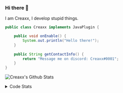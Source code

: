 ### Hi there 👋

I am Creaxx, I develop stupid things. 

```java
public class Creaxx implements JavaPlugin {

    public void onEnable() {
        System.out.println("Hello there!");
    }
    
    public String getContactInfo() {
        return "Message me on discord: Creaxx#0001";
    }
}
```

![Creaxx's Github Stats](https://github-readme-stats.vercel.app/api?username=CreaxxOG&show_icons=true&theme=dark&count_private=true)

<details>
  <summary>Code Stats</summary>

<!--START_SECTION:waka-->
![Code Time](http://img.shields.io/badge/Code%20Time-1%2C409%20hrs%2055%20mins-blue)

![Lines of code](https://img.shields.io/badge/From%20Hello%20World%20I%27ve%20Written-725.7%20thousand%20lines%20of%20code-blue)

**🐱 My GitHub Data** 

> 📦 104.3 kB Used in GitHub's Storage 
 > 
> 🏆 2,213 Contributions in the Year 2023
 > 
> 🚫 Not Opted to Hire
 > 
> 📜 4 Public Repositories 
 > 
> 🔑 3 Private Repositories 
 > 
**I'm a Night 🦉** 

```text
🌞 Morning                419 commits         ██░░░░░░░░░░░░░░░░░░░░░░░   07.30 % 
🌆 Daytime                2427 commits        ███████████░░░░░░░░░░░░░░   42.28 % 
🌃 Evening                2772 commits        ████████████░░░░░░░░░░░░░   48.29 % 
🌙 Night                  122 commits         █░░░░░░░░░░░░░░░░░░░░░░░░   02.13 % 
```
📅 **I'm Most Productive on Saturday** 

```text
Monday                   709 commits         ███░░░░░░░░░░░░░░░░░░░░░░   12.35 % 
Tuesday                  814 commits         ████░░░░░░░░░░░░░░░░░░░░░   14.18 % 
Wednesday                843 commits         ████░░░░░░░░░░░░░░░░░░░░░   14.69 % 
Thursday                 937 commits         ████░░░░░░░░░░░░░░░░░░░░░   16.32 % 
Friday                   552 commits         ██░░░░░░░░░░░░░░░░░░░░░░░   09.62 % 
Saturday                 976 commits         ████░░░░░░░░░░░░░░░░░░░░░   17.00 % 
Sunday                   909 commits         ████░░░░░░░░░░░░░░░░░░░░░   15.84 % 
```


📊 **This Week I Spent My Time On** 

```text
💬 Programming Languages: 
Java                     4 hrs 38 mins       ██████████████████░░░░░░░   70.51 % 
Kotlin                   1 hr 16 mins        █████░░░░░░░░░░░░░░░░░░░░   19.45 % 
XML                      27 mins             ██░░░░░░░░░░░░░░░░░░░░░░░   06.87 % 
GitIgnore file           9 mins              █░░░░░░░░░░░░░░░░░░░░░░░░   02.30 % 
YAML                     3 mins              ░░░░░░░░░░░░░░░░░░░░░░░░░   00.79 % 

🔥 Editors: 
IntelliJ                 6 hrs 34 mins       █████████████████████████   100.00 % 
```

**I Mostly Code in Java** 

```text
Java                     57 repos            ███████████████████░░░░░░   76.00 % 
Kotlin                   10 repos            ███░░░░░░░░░░░░░░░░░░░░░░   13.33 % 
CSS                      2 repos             █░░░░░░░░░░░░░░░░░░░░░░░░   02.67 % 
JavaScript               2 repos             █░░░░░░░░░░░░░░░░░░░░░░░░   02.67 % 
EJS                      1 repo              ░░░░░░░░░░░░░░░░░░░░░░░░░   01.33 % 
```




 Last Updated on 28/07/2023 01:22:54 UTC
<!--END_SECTION:waka-->
</details>

